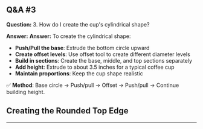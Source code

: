 
## Q&A #3

**Question:** 3. How do I create the cup's cylindrical shape?

**Answer:** **Answer:** To create the cylindrical shape:
- **Push/Pull the base**: Extrude the bottom circle upward
- **Create offset levels**: Use offset tool to create different diameter levels
- **Build in sections**: Create the base, middle, and top sections separately
- **Add height**: Extrude to about 3.5 inches for a typical coffee cup
- **Maintain proportions**: Keep the cup shape realistic

✅ **Method**: Base circle → Push/pull → Offset → Push/pull → Continue building height.

## Creating the Rounded Top Edge

---
